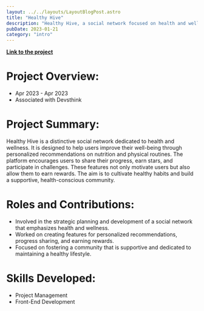 ```yaml
---
layout: ../../layouts/LayoutBlogPost.astro
title: "Healthy Hive"
description: "Healthy Hive, a social network focused on health and wellness, offering personalized nutrition and exercise recommendations. This project demonstrates expertise in project management and front-end development, contributing to a health-conscious community."
pubDate: 2023-01-21
category: "intro"
---
```


[**Link to the project**](https://www.figma.com/proto/qtt5buBJn8cJ6J4YkFAF9r/Salud-Digna?page-id=4%3A5&node-id=1051-3490&starting-point-node-id=1051%3A3532&mode=design&t=SF05xSmfQgWHrDxx-1)

# **Project Overview:**

- Apr 2023 - Apr 2023
- Associated with Devsthink

# **Project Summary:**
Healthy Hive is a distinctive social network dedicated to health and wellness. It is designed to help users improve their well-being through personalized recommendations on nutrition and physical routines. The platform encourages users to share their progress, earn stars, and participate in challenges. These features not only motivate users but also allow them to earn rewards. The aim is to cultivate healthy habits and build a supportive, health-conscious community.

# **Roles and Contributions:**
- Involved in the strategic planning and development of a social network that emphasizes health and wellness.
- Worked on creating features for personalized recommendations, progress sharing, and earning rewards.
- Focused on fostering a community that is supportive and dedicated to maintaining a healthy lifestyle.

# **Skills Developed:**
- Project Management
- Front-End Development

